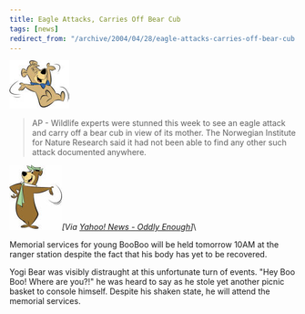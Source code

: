 ```yaml
---
title: Eagle Attacks, Carries Off Bear Cub
tags: [news]
redirect_from: "/archive/2004/04/28/eagle-attacks-carries-off-bear-cub.aspx/"
---
```


![BooBoo](/assets/images/BooBoo.jpg)

> AP - Wildlife experts were stunned this week to see an eagle attack
> and carry off a bear cub in view of its mother. The Norwegian
> Institute for Nature Research said it had not been able to find any
> other such attack documented anywhere.

![Yogi Bear](/assets/images/Yogi.jpg)*[Via [Yahoo! News - Oddly
Enough](http://us.rd.yahoo.com/dailynews/rss/oddlyenough/*http://story.news.yahoo.com/news?tmpl=story2&u=/ap/20040428/ap_on_fe_st/norway_eagle_attacks_bear)]*\

Memorial services for young BooBoo will be held tomorrow 10AM at the
ranger station despite the fact that his body has yet to be recovered.

Yogi Bear was visibly distraught at this unfortunate turn of events.
"Hey Boo Boo! Where are you?!" he was heard to say as he stole yet
another picnic basket to console himself. Despite his shaken state, he
will attend the memorial services.

